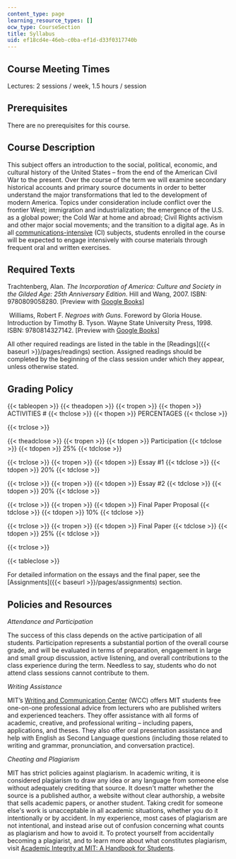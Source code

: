 ```yaml
---
content_type: page
learning_resource_types: []
ocw_type: CourseSection
title: Syllabus
uid: ef18cd4e-46eb-c0ba-ef1d-d33f0317740b
---
```


Course Meeting Times
--------------------

Lectures: 2 sessions / week, 1.5 hours / session

Prerequisites
-------------

There are no prerequisites for this course.

Course Description
------------------

This subject offers an introduction to the social, political, economic, and cultural history of the United States – from the end of the American Civil War to the present. Over the course of the term we will examine secondary historical accounts and primary source documents in order to better understand the major transformations that led to the development of modern America. Topics under consideration include conflict over the frontier West; immigration and industrialization; the emergence of the U.S. as a global power; the Cold War at home and abroad; Civil Rights activism and other major social movements; and the transition to a digital age. As in all [communications-intensive](https://registrar.mit.edu/registration-academics/academic-requirements/communication-requirement) (CI) subjects, students enrolled in the course will be expected to engage intensively with course materials through frequent oral and written exercises.

Required Texts
--------------

Trachtenberg, Alan. _The Incorporation of America: Culture and Society in the Gilded Age: 25th Anniversary Edition_. Hill and Wang, 2007. ISBN: 9780809058280. \[Preview with [Google Books](https://books.google.com/books?id=N1WYCn1GPJAC&pg=PAfrontcover#v=onepage&q&f=false)\]

 Williams, Robert F. _Negroes with Guns_. Foreword by Gloria House. Introduction by Timothy B. Tyson. Wayne State University Press, 1998. ISBN: 9780814327142. \[Preview with [Google Books](https://books.google.com/books?id=i4YiA0jWz4EC&pg=PAfrontcover#v=onepage&q&f=false)\]

All other required readings are listed in the table in the [Readings]({{< baseurl >}}/pages/readings) section. Assigned readings should be completed by the beginning of the class session under which they appear, unless otherwise stated.

Grading Policy
--------------

{{< tableopen >}}
{{< theadopen >}}
{{< tropen >}}
{{< thopen >}}
ACTIVITIES #
{{< thclose >}}
{{< thopen >}}
PERCENTAGES
{{< thclose >}}

{{< trclose >}}

{{< theadclose >}}
{{< tropen >}}
{{< tdopen >}}
Participation
{{< tdclose >}}
{{< tdopen >}}
25%
{{< tdclose >}}

{{< trclose >}}
{{< tropen >}}
{{< tdopen >}}
Essay #1
{{< tdclose >}}
{{< tdopen >}}
20%
{{< tdclose >}}

{{< trclose >}}
{{< tropen >}}
{{< tdopen >}}
Essay #2
{{< tdclose >}}
{{< tdopen >}}
20%
{{< tdclose >}}

{{< trclose >}}
{{< tropen >}}
{{< tdopen >}}
Final Paper Proposal
{{< tdclose >}}
{{< tdopen >}}
10%
{{< tdclose >}}

{{< trclose >}}
{{< tropen >}}
{{< tdopen >}}
Final Paper
{{< tdclose >}}
{{< tdopen >}}
25%
{{< tdclose >}}

{{< trclose >}}

{{< tableclose >}}

For detailed information on the essays and the final paper, see the [Assignments]({{< baseurl >}}/pages/assignments) section.

Policies and Resources
----------------------

_Attendance and Participation_

The success of this class depends on the active participation of all students. Participation represents a substantial portion of the overall course grade, and will be evaluated in terms of preparation, engagement in large and small group discussion, active listening, and overall contributions to the class experience during the term. Needless to say, students who do not attend class sessions cannot contribute to them.

_Writing Assistance_

MIT’s [Writing and Communication Center](https://cmsw.mit.edu/writing-and-communication-center/) (WCC) offers MIT students free one-on-one professional advice from lecturers who are published writers and experienced teachers. They offer assistance with all forms of academic, creative, and professional writing – including papers, applications, and theses. They also offer oral presentation assistance and help with English as Second Language questions (including those related to writing and grammar, pronunciation, and conversation practice).

_Cheating and Plagiarism_

MIT has strict policies against plagiarism. In academic writing, it is considered plagiarism to draw any idea or any language from someone else without adequately crediting that source. It doesn't matter whether the source is a published author, a website without clear authorship, a website that sells academic papers, or another student. Taking credit for someone else's work is unacceptable in all academic situations, whether you do it intentionally or by accident. In my experience, most cases of plagiarism are not intentional, and instead arise out of confusion concerning what counts as plagiarism and how to avoid it. To protect yourself from accidentally becoming a plagiarist, and to learn more about what constitutes plagiarism, visit [Academic Integrity at MIT: A Handbook for Students](http://integrity.mit.edu/).